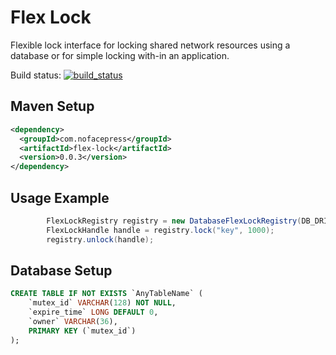 # Flex Lock

Flexible lock interface for locking shared network resources using a database or for simple locking with-in an application.

 Build status: [![build_status](https://travis-ci.org/nofacepress/flex-lock.svg?branch=master)](https://travis-ci.org/nofacepress/flex-lock)

## Maven Setup

```xml
<dependency>
  <groupId>com.nofacepress</groupId>
  <artifactId>flex-lock</artifactId>
  <version>0.0.3</version>
</dependency>
```

## Usage Example

```java
		FlexLockRegistry registry = new DatabaseFlexLockRegistry(DB_DRIVER, DB_URL, DB_USER, DB_PASSWORD, DB_TABLE_NAME);
		FlexLockHandle handle = registry.lock("key", 1000);
		registry.unlock(handle);
```

## Database Setup

```sql
CREATE TABLE IF NOT EXISTS `AnyTableName` (
	`mutex_id` VARCHAR(128) NOT NULL,
	`expire_time` LONG DEFAULT 0,
	`owner` VARCHAR(36),
	PRIMARY KEY (`mutex_id`)
);
```
